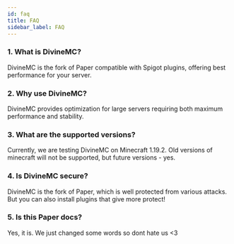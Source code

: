 ```yaml
---
id: faq
title: FAQ
sidebar_label: FAQ
---
```


### 1. What is DivineMC?

DivineMC is the fork of Paper compatible with Spigot plugins, offering best performance for your server.

### 2. Why use DivineMC?

DivineMC provides optimization for large servers requiring both maximum performance and stability.

### 3. What are the supported versions?

Currently, we are testing DivineMC on Minecraft 1.19.2. Old versions of minecraft will not be supported, but future versions - yes.

### 4. Is DivineMC secure?

DivineMC is the fork of Paper, which is well protected from various attacks. But you can also install plugins that give more protect!

### 5. Is this Paper docs?
Yes, it is. We just changed some words so dont hate us <3
